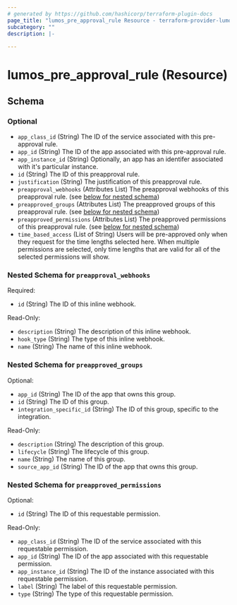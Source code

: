 ```yaml
---
# generated by https://github.com/hashicorp/terraform-plugin-docs
page_title: "lumos_pre_approval_rule Resource - terraform-provider-lumos"
subcategory: ""
description: |-
  
---
```


# lumos_pre_approval_rule (Resource)





<!-- schema generated by tfplugindocs -->
## Schema

### Optional

- `app_class_id` (String) The ID of the service associated with this pre-approval rule.
- `app_id` (String) The ID of the app associated with this pre-approval rule.
- `app_instance_id` (String) Optionally, an app has an identifer associated with it's particular instance.
- `id` (String) The ID of this preapproval rule.
- `justification` (String) The justification of this preapproval rule.
- `preapproval_webhooks` (Attributes List) The preapproval webhooks of this preapproval rule. (see [below for nested schema](#nestedatt--preapproval_webhooks))
- `preapproved_groups` (Attributes List) The preapproved groups of this preapproval rule. (see [below for nested schema](#nestedatt--preapproved_groups))
- `preapproved_permissions` (Attributes List) The preapproved permissions of this preapproval rule. (see [below for nested schema](#nestedatt--preapproved_permissions))
- `time_based_access` (List of String) Users will be pre-approved only when they request for the time lengths selected here. When multiple permissions are selected, only time lengths that are valid for all of the selected permissions will show.

<a id="nestedatt--preapproval_webhooks"></a>
### Nested Schema for `preapproval_webhooks`

Required:

- `id` (String) The ID of this inline webhook.

Read-Only:

- `description` (String) The description of this inline webhook.
- `hook_type` (String) The type of this inline webhook.
- `name` (String) The name of this inline webhook.


<a id="nestedatt--preapproved_groups"></a>
### Nested Schema for `preapproved_groups`

Optional:

- `app_id` (String) The ID of the app that owns this group.
- `id` (String) The ID of this group.
- `integration_specific_id` (String) The ID of this group, specific to the integration.

Read-Only:

- `description` (String) The description of this group.
- `lifecycle` (String) The lifecycle of this group.
- `name` (String) The name of this group.
- `source_app_id` (String) The ID of the app that owns this group.


<a id="nestedatt--preapproved_permissions"></a>
### Nested Schema for `preapproved_permissions`

Optional:

- `id` (String) The ID of this requestable permission.

Read-Only:

- `app_class_id` (String) The ID of the service associated with this requestable permission.
- `app_id` (String) The ID of the app associated with this requestable permission.
- `app_instance_id` (String) The ID of the instance associated with this requestable permission.
- `label` (String) The label of this requestable permission.
- `type` (String) The type of this requestable permission.
